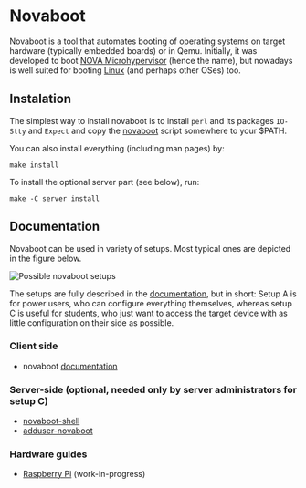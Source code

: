 # Novaboot

Novaboot is a tool that automates booting of operating systems on
target hardware (typically embedded boards) or in Qemu. Initially, it
was developed to boot [NOVA Microhypervisor](http://hypervisor.org/)
(hence the name), but nowadays is well suited for booting
[Linux](https://www.kernel.org/) (and perhaps other OSes) too.

## Instalation

The simplest way to install novaboot is to install `perl` and its
packages `IO-Stty` and `Expect` and copy the
[novaboot](novaboot) script somewhere to your $PATH.

You can also install everything (including man pages) by:

    make install

To install the optional server part (see below), run:

    make -C server install

## Documentation

Novaboot can be used in variety of setups. Most typical ones are
depicted in the figure below.

![Possible novaboot setups](doc/typical-setups.svg?raw=true "Title")

The setups are fully described in the [documentation](./README.pod),
but in short: Setup A is for power users, who can configure everything
themselves, whereas setup C is useful for students, who just want to
access the target device with as little configuration on their side as
possible.

### Client side

- novaboot [documentation](./README.pod)

### Server-side (optional, needed only by server administrators for setup C)

- [novaboot-shell](server/novaboot-shell.pod)
- [adduser-novaboot](server/adduser-novaboot.pod)

### Hardware guides

- [Raspberry Pi](./doc/README.rpi.md) (work-in-progress)
